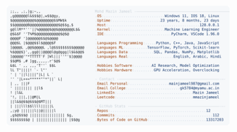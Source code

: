 <picture>
  <source srcset="https://raw.githubusercontent.com/mmazinjameel/mmazinjameel/main/dark_mode.svg?v=1753673368" media="(prefers-color-scheme: dark)">
  <img src="https://raw.githubusercontent.com/mmazinjameel/mmazinjameel/main/light_mode.svg?v=1753673368">
</picture>
